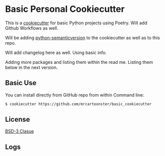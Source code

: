 # Basic Personal Cookiecutter

This is a [cookiecutter](https://cookiecutter.readthedocs.io/en/1.7.2/) for basic Python projects using Poetry. Will add Github
Workflows as well.

Will be adding [python-semanticversion](https://python-semanticversion.readthedocs.io/en/latest/) to the cookiecutter as well as to this repo.

Will add changelog here as well. Using basic info.

Adding more packages and listing them within the read me. Listing them below in
the next version.


## Basic Use

You can install directly from GitHub repo from within Command line:

```bash
$ cookiecutter https://github.com/mrcartoonster/basic_cookiecutter
```


## License

[BSD-3 Clasue](https://opensource.org/licenses/BSD-3-Clause)


## Logs
